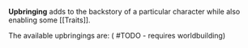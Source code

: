 **Upbringing** adds to the backstory of a particular character while also enabling some [[Traits]]. 

The available upbringings are:
( #TODO - requires worldbuilding)
